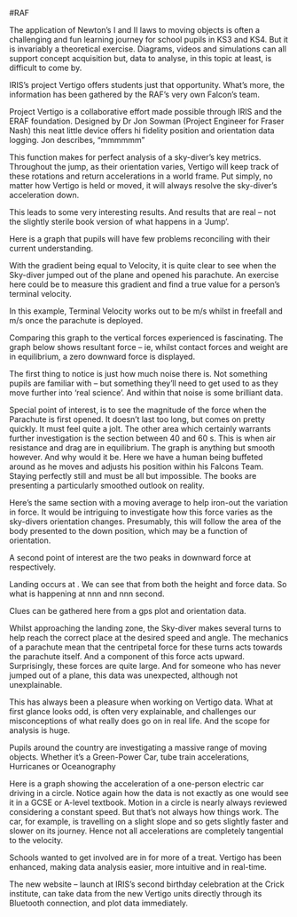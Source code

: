


#RAF

The application of Newton’s I and II laws to moving objects is often a challenging and fun learning journey for school pupils in KS3 and KS4.  But it is invariably a theoretical exercise.  Diagrams, videos and simulations can all support concept acquisition but, data to analyse, in this topic at least, is difficult to come by.

IRIS’s project Vertigo offers students just that opportunity.  What’s more, the information has been gathered by the RAF’s very own Falcon’s team.  

Project Vertigo is a collaborative effort made possible through IRIS and the ERAF foundation.  Designed by Dr Jon Sowman (Project Engineer for Fraser Nash) this neat little device offers hi fidelity position and orientation data logging.
Jon describes, “mmmmmm”

This function makes for perfect analysis of a sky-diver’s key metrics.  Throughout the jump, as their orientation varies, Vertigo will keep track of these rotations and return accelerations in a world frame.  Put simply, no matter how Vertigo is held or moved, it will always resolve the sky-diver’s acceleration down.

This leads to some very interesting results.  And results that are real – not the slightly sterile book version of what happens in a ‘Jump’.

Here is a graph that pupils will have few problems reconciling with their current understanding.


With the gradient being equal to Velocity, it is quite clear to see when the Sky-diver jumped out of the plane and opened his parachute.  An exercise here could be to measure this gradient and find a true value for a person’s terminal velocity.

In this example, Terminal Velocity works out to be m/s whilst in freefall and  m/s once the parachute is deployed.

Comparing this graph to the vertical forces experienced is fascinating.
The graph below shows resultant force – ie, whilst contact forces and weight are in equilibrium, a zero downward force is displayed.


The first thing to notice is just how much noise there is.  Not something pupils are familiar with – but something they’ll need to get used to as they move further into ‘real science’.
And within that noise is some brilliant data.

Special point of interest, is to see the magnitude of the force when the Parachute is first opened.  It doesn’t last too long, but comes on pretty quickly.  It must feel quite a jolt.
The other area which certainly warrants further investigation is the section between 40 and 60 s.  This is when air resistance and drag are in equilibrium.  The graph is anything but smooth however.  And why would it be.  Here we have a human being buffeted around as he moves and adjusts his position within his Falcons Team.  Staying perfectly still and must be all but impossible.  The books are presenting a particularly smoothed outlook on reality.

Here’s the same section with a moving average to help iron-out the variation in force.
It would be intriguing to investigate how this force varies as the sky-divers orientation changes.  Presumably, this will follow the area of the body presented to the down position, which may be a function of orientation.

A second point of interest are the two peaks in downward force at respectively.

Landing occurs at .  We can see that from both the height and force data.  So what is happening at nnn and nnn second.

Clues can be gathered here from a gps plot and orientation data.

Whilst approaching the landing zone, the Sky-diver makes several turns to help reach the correct place at the desired speed and angle.
The mechanics of a parachute mean that the centripetal force for these turns acts towards the parachute itself.  And a component of this force acts upward.  Surprisingly, these forces are quite large.  And for someone who has never jumped out of a plane, this data was unexpected, although not unexplainable.

This has always been a pleasure when working on Vertigo data.  What at first glance looks odd, is often very explainable, and challenges our misconceptions of what really does go on in real life.
And the scope for analysis is huge.

Pupils around the country are investigating a massive range of moving objects.  Whether it’s a Green-Power Car, tube train accelerations, Hurricanes or Oceanography 

Here is a graph showing the acceleration of a one-person electric car driving in a circle.  Notice again how the data is not exactly as one would see it in a GCSE or A-level textbook.  Motion in a circle is nearly always reviewed considering a constant speed.  But that’s not always how things work.  The car, for example, is travelling on a slight slope and so gets slightly faster and slower on its journey.  Hence not all accelerations are completely tangential to the velocity.    
 

Schools wanted to get involved are in for more of a treat.  Vertigo has been enhanced, making data analysis easier, more intuitive and in real-time.

The new website – launch at IRIS’s second birthday celebration at the Crick institute, can take data from the new Vertigo units directly through its Bluetooth connection, and plot data immediately.





  

